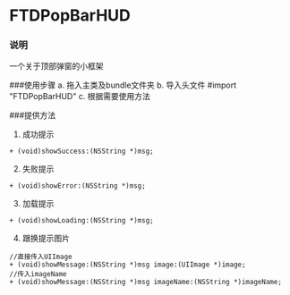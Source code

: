 # FTDPopBarHUD
### 说明
一个关于顶部弹窗的小框架

###使用步骤
a. 拖入主类及bundle文件夹
b. 导入头文件 #import "FTDPopBarHUD"
c. 根据需要使用方法

###提供方法
1. 成功提示 
```
+ (void)showSuccess:(NSString *)msg;
```
2. 失败提示
```
+ (void)showError:(NSString *)msg;
```
3. 加载提示
```
+ (void)showLoading:(NSString *)msg;
```
4. 跟换提示图片
```
//直接传入UIImage
+ (void)showMessage:(NSString *)msg image:(UIImage *)image;
//传入imageName
+ (void)showMessage:(NSString *)msg imageName:(NSString *)imageName;
```
